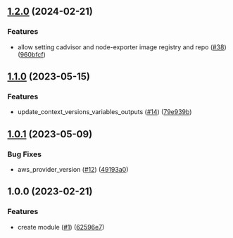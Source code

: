 ## [1.2.0](https://github.com/justtrackio/terraform-aws-ecs-monitoring/compare/v1.1.0...v1.2.0) (2024-02-21)


### Features

* allow setting cadvisor and node-exporter image registry and repo ([#38](https://github.com/justtrackio/terraform-aws-ecs-monitoring/issues/38)) ([960bfcf](https://github.com/justtrackio/terraform-aws-ecs-monitoring/commit/960bfcf854f554f454a2cdf33bf100da5e97219f))

## [1.1.0](https://github.com/justtrackio/terraform-aws-ecs-monitoring/compare/v1.0.1...v1.1.0) (2023-05-15)


### Features

* update_context_versions_variables_outputs ([#14](https://github.com/justtrackio/terraform-aws-ecs-monitoring/issues/14)) ([79e939b](https://github.com/justtrackio/terraform-aws-ecs-monitoring/commit/79e939b670677a38fa0fca5f957215dfec88375f))

## [1.0.1](https://github.com/justtrackio/terraform-aws-ecs-monitoring/compare/v1.0.0...v1.0.1) (2023-05-09)


### Bug Fixes

* aws_provider_version ([#12](https://github.com/justtrackio/terraform-aws-ecs-monitoring/issues/12)) ([49193a0](https://github.com/justtrackio/terraform-aws-ecs-monitoring/commit/49193a04db4c2654b12562ef8128b10567efd665))

## 1.0.0 (2023-02-21)


### Features

* create module ([#1](https://github.com/justtrackio/terraform-aws-ecs-monitoring/issues/1)) ([62596e7](https://github.com/justtrackio/terraform-aws-ecs-monitoring/commit/62596e7b67ce4ca162a8205da27af28d34c6ed91))

